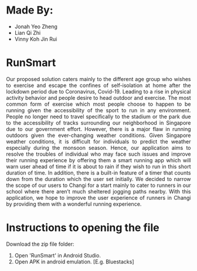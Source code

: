 # Made By:
+ Jonah Yeo Zheng
+ Lian Qi Zhi
+ Vinny Koh Jin Rui


# RunSmart
<p align="justify">
Our proposed solution caters mainly to the different age group who wishes to exercise and escape the confines of self-isolation at home after the lockdown period due to Coronavirus, Covid-19. Leading to a rise in physical activity behavior and people desire to head outdoor and exercise. The most common form of exercise which most people choose to happen to be running given the accessibility of the sport to run in any environment. People no longer need to travel specifically to the stadium or the park due to the accessibility of tracks surrounding our neighborhood in Singapore due to our government effort. However, there is a major flaw in running outdoors given the ever-changing weather conditions. Given Singapore weather conditions, it is difficult for individuals to predict the weather especially during the monsoon season. Hence, our application aims to resolve the troubles of individual who may face such issues and improve their running experience by offering them a smart running app which will warn user ahead of time if it is about to rain if they wish to run in this short duration of time. In addition, there is a built-in feature of a timer that counts down from the duration which the user set initially. We decided to narrow the scope of our users to Changi for a start mainly to cater to runners in our school where there aren’t much sheltered jogging paths nearby. With this application, we hope to improve the user experience of runners in Changi by providing them with a wonderful running experience.
</p>

# Instructions to opening the file
Download the zip file folder:
1) Open 'RunSmart' in Android Studio.
2) Open APK in android emulation. [E.g. Bluestacks]
